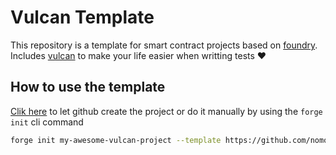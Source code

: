 # Vulcan Template

This repository is a template for smart contract projects based on [foundry](https://github.com/foundry-rs/foundry).
Includes [vulcan](https://github.com/nomoixyz/vulcan) to make your life easier when writting tests
:heart:

## How to use the template

[Clik here](https://github.com/nomoixyz/vulcan-template/generate) to let github create the project
or do it manually by using the `forge init` cli command
```sh
forge init my-awesome-vulcan-project --template https://github.com/nomoixyz/vulcan-template
```

